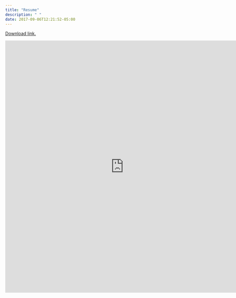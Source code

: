 ```yaml
---
title: "Resume"
description: " "
date: 2017-09-06T12:21:52-05:00
---
```


[Download link.](https://s3-us-west-2.amazonaws.com/cacrawford.resources/web/resume.pdf)

<embed src="https://s3-us-west-2.amazonaws.com/cacrawford.resources/web/resume.pdf" width="750" height="800" type='application/pdf'>
